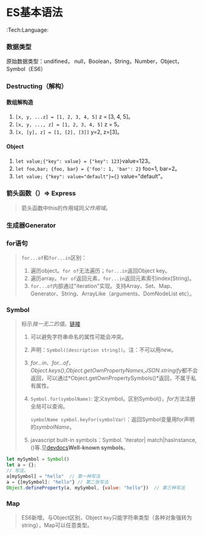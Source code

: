 # ES基本语法
:Tech:Language:

### 数据类型

原始数据类型：undifined， null，Boolean，String，Number，Object，Symbol（ES6）

### Destructing（解构）

#### 数组解构造

1. `[x, y, ...z] = [1, 2, 3, 4, 5]` z = [3, 4, 5]。
2. `[x, y, ..., z] = [1, 2, 3, 4, 5]` z = 5。
3. `[x, [y], z] = [1, [2], [3]]` y=2, z=[3]。

#### Object

1. `let value;{"key": value} = {"key": 123}`value=123。
2. `let foo,bar; {foo, bar} = {'foo': 1, 'bar': 2}` foo=1, bar=2。
3. `let value; {"key": value="default"}={}` value="default"。

### 箭头函数（）=> Express

> 箭头函数中this的作用域同*父作用域*。

### 生成器Generator

### for语句

> `for...of`和`for...in`区别：
>
> 1. 遍历object。`for of`无法遍历；`for...in`返回Object key。
> 2. 遍历array。`for of`返回元素，`for...in`返回元素索引index(String)。
> 3. `for...of`内部通过"iteration"实现。支持Array、Set、Map、Generator、String、ArrayLike（arguments、DomNodeList etc）。

### Symbol

> 标示*独一无二的值*。[链接]([http://es6.ruanyifeng.com/#docs/symbol#Symbol-for%EF%BC%8CSymbol-keyFor](http://es6.ruanyifeng.com/#docs/symbol#Symbol-for，Symbol-keyFor))
>
> 1. 可以避免字符串命名的属性可能会冲突。
>
> 2. 声明：`Symbol([description string])`。注：不可以用*new*。
>
> 3. *for...in*、*for...of*，*Object.keys()*,*Object.getOwnPropertyNames*,*JSON.stringify*都不会返回，可以通过*Object.getOwnPropertySymbols()*返回，不属于私有属性。
>
> 4. `Symbol.for(symbolName)`: 定义symbol。区别Symbol()，*for*方法注册全局可以查询。
>
>    `symbolName symbol.keyFor(symbolVar）`：返回Symbol变量用for声明的*symbolName*。
>
> 5. javascript built-in symbols：Symbol. 'iterator| match|hasInstance, ()等.见[devdocs](https://devdocs.io/javascript/global_objects/symbol)**Well-known symbols**。

```javascript
let mySymbol = Symbol()
let a = {};
// 写法。
a[mySymbol] = "hello"  // 第一种写法
a = {[mySymbol]: "hello"} // 第二张写法
Object.defineProperty(a, mySymbol, {value: "hello"})  // 第三种写法
```

### Map

> ES6新增。与Object区别，Object `Key`只能字符串类型（各种对象强转为string），Map可以任意类型。
